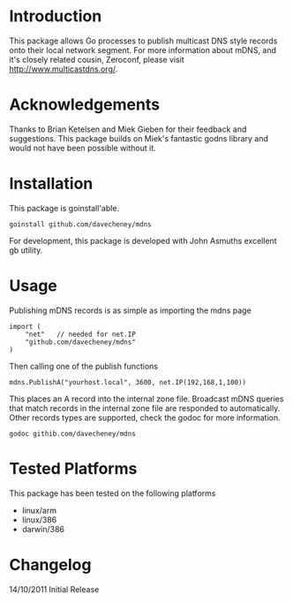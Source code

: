Introduction
============

This package allows Go processes to publish multicast DNS style records onto their local network segment. For more information about mDNS, and it's closely related cousin, Zeroconf, please visit http://www.multicastdns.org/.

Acknowledgements
================

Thanks to Brian Ketelsen and Miek Gieben for their feedback and suggestions. This package builds on Miek's fantastic godns library and would not have been possible without it.

Installation
============

This package is goinstall'able.

    goinstall github.com/davecheney/mdns

For development, this package is developed with John Asmuths excellent gb utility.

Usage
=====

Publishing mDNS records is as simple as importing the mdns page

    import (
        "net"	// needed for net.IP		
        "github.com/davecheney/mdns"
    )

Then calling one of the publish functions

    mdns.PublishA("yourhost.local", 3600, net.IP(192,168,1,100))

This places an A record into the internal zone file. Broadcast mDNS queries that match records in the internal zone file are responded to automatically. Other records types are supported, check the godoc for more information.

    godoc githib.com/davecheney/mdns

Tested Platforms
================

This package has been tested on the following platforms

* linux/arm
* linux/386
* darwin/386

Changelog
=========

14/10/2011 Initial Release
